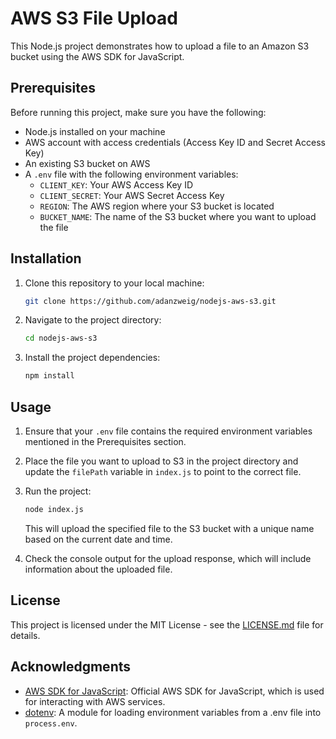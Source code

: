 # AWS S3 File Upload

This Node.js project demonstrates how to upload a file to an Amazon S3 bucket using the AWS SDK for JavaScript.

## Prerequisites

Before running this project, make sure you have the following:

- Node.js installed on your machine
- AWS account with access credentials (Access Key ID and Secret Access Key)
- An existing S3 bucket on AWS
- A `.env` file with the following environment variables:
  - `CLIENT_KEY`: Your AWS Access Key ID
  - `CLIENT_SECRET`: Your AWS Secret Access Key
  - `REGION`: The AWS region where your S3 bucket is located
  - `BUCKET_NAME`: The name of the S3 bucket where you want to upload the file

## Installation

1. Clone this repository to your local machine:

   ```bash
   git clone https://github.com/adanzweig/nodejs-aws-s3.git
   ```

2. Navigate to the project directory:

   ```bash
   cd nodejs-aws-s3
   ```

3. Install the project dependencies:

   ```bash
   npm install
   ```

## Usage

1. Ensure that your `.env` file contains the required environment variables mentioned in the Prerequisites section.

2. Place the file you want to upload to S3 in the project directory and update the `filePath` variable in `index.js` to point to the correct file.

3. Run the project:

   ```bash
   node index.js
   ```

   This will upload the specified file to the S3 bucket with a unique name based on the current date and time.

4. Check the console output for the upload response, which will include information about the uploaded file.

## License

This project is licensed under the MIT License - see the [LICENSE.md](LICENSE.md) file for details.

## Acknowledgments

- [AWS SDK for JavaScript](https://github.com/aws/aws-sdk-js): Official AWS SDK for JavaScript, which is used for interacting with AWS services.
- [dotenv](https://www.npmjs.com/package/dotenv): A module for loading environment variables from a .env file into `process.env`.
